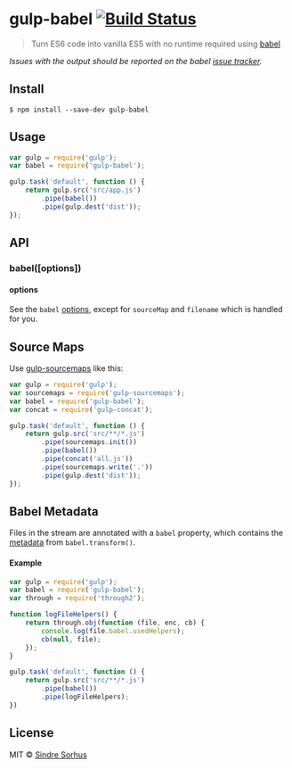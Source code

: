 # gulp-babel [![Build Status](https://travis-ci.org/babel/gulp-babel.svg?branch=master)](https://travis-ci.org/babel/gulp-babel)

> Turn ES6 code into vanilla ES5 with no runtime required using [babel](https://github.com/babel/babel)

*Issues with the output should be reported on the babel [issue tracker](https://github.com/babel/babel/issues).*


## Install

```
$ npm install --save-dev gulp-babel
```


## Usage

```js
var gulp = require('gulp');
var babel = require('gulp-babel');

gulp.task('default', function () {
	return gulp.src('src/app.js')
		.pipe(babel())
		.pipe(gulp.dest('dist'));
});
```


## API

### babel([options])

#### options

See the `babel` [options](https://babeljs.io/docs/usage/options/), except for `sourceMap` and `filename` which is handled for you.


## Source Maps

Use [gulp-sourcemaps](https://github.com/floridoo/gulp-sourcemaps) like this:

```js
var gulp = require('gulp');
var sourcemaps = require('gulp-sourcemaps');
var babel = require('gulp-babel');
var concat = require('gulp-concat');

gulp.task('default', function () {
	return gulp.src('src/**/*.js')
		.pipe(sourcemaps.init())
		.pipe(babel())
		.pipe(concat('all.js'))
		.pipe(sourcemaps.write('.'))
		.pipe(gulp.dest('dist'));
});
```


## Babel Metadata

Files in the stream are annotated with a `babel` property, which
contains the [metadata](http://babeljs.io/docs/advanced/external-helpers/#selective-builds) from `babel.transform()`.

#### Example

```js
var gulp = require('gulp');
var babel = require('gulp-babel');
var through = require('through2');

function logFileHelpers() {
	return through.obj(function (file, enc, cb) {
		console.log(file.babel.usedHelpers);
		cb(null, file);
	});
}

gulp.task('default', function () {
	return gulp.src('src/**/*.js')
		.pipe(babel())
		.pipe(logFileHelpers);
})
```


## License

MIT © [Sindre Sorhus](http://sindresorhus.com)
